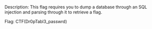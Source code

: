
Description: This flag requires you to dump a database through an SQL injection and parsing through it to retrieve a flag.

Flag: CTF(Dr0pTabl3_passwrd)
